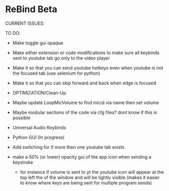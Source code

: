 # ReBind Beta

CURRENT ISSUES:

TO DO:
- Make toggle gui opaque
- Make either extension or code modifications to make sure all keybinds sent to youtube tab go only to the video player
- Make it so that you can send youtube hotkeys even when youtube is not the focused tab (use selenium for python)
- Make it so that you can skip forward and back when edge is focused
- OPTIMIZATION/Clean-Up
- Maybe update LoopMicVolume to find micid via name then set volume
- Maybe modular sections of the code via cfg files? dont know if this is possible
- Universal Audio Keybinds
- Python GUI (In progress)

- Add switching for if more then one youtube tab exists
- make a 50% (or lower) opacity gui of the app icon when sending a keystroke 
  - for instance if volume is sent to yt the youtube icon will appear at the top left the of the window and will be lightly visible (makes it easier to know where keys are being sent for multiple program sends)
